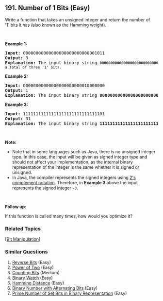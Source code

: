 <!--|This file generated by command(leetcode description); DO NOT EDIT.    |-->
<!--+----------------------------------------------------------------------+-->
<!--|@author    Openset <openset.wang@gmail.com>                           |-->
<!--|@link      https://github.com/openset                                 |-->
<!--|@home      https://github.com/openset/leetcode                        |-->
<!--+----------------------------------------------------------------------+-->

## 191. Number of 1 Bits (Easy)

<p>Write a function that takes an unsigned integer and return&nbsp;the number of &#39;1&#39;&nbsp;bits it has (also known as the <a href="http://en.wikipedia.org/wiki/Hamming_weight" target="_blank">Hamming weight</a>).</p>

<p>&nbsp;</p>

<p><strong>Example 1:</strong></p>

<pre>
<strong>Input:</strong> 00000000000000000000000000001011
<strong>Output:</strong> 3
<strong>Explanation: </strong>The input binary string <code><strong>00000000000000000000000000001011</strong>&nbsp;has a total of three &#39;1&#39; bits.</code>
</pre>

<p><strong>Example 2:</strong></p>

<pre>
<strong>Input:</strong> 00000000000000000000000010000000
<strong>Output:</strong> 1
<strong>Explanation: </strong>The input binary string <strong>00000000000000000000000010000000</strong>&nbsp;has a total of one &#39;1&#39; bit.
</pre>

<p><strong>Example 3:</strong></p>

<pre>
<strong>Input:</strong> 11111111111111111111111111111101
<strong>Output:</strong> 31
<strong>Explanation: </strong>The input binary string <strong>11111111111111111111111111111101</strong> has a total of thirty one &#39;1&#39; bits.</pre>

<p>&nbsp;</p>

<p><strong>Note:</strong></p>

<ul>
	<li>Note that in some languages such as Java, there is no unsigned integer type. In this case, the input will be given as signed integer type and should not affect your implementation, as the internal binary representation of the integer is the same whether it is signed or unsigned.</li>
	<li>In Java,&nbsp;the compiler represents the signed integers using <a href="https://en.wikipedia.org/wiki/Two%27s_complement" target="_blank">2&#39;s complement notation</a>. Therefore, in <strong>Example 3</strong>&nbsp;above the input represents the signed integer <code>-3</code>.</li>
</ul>

<p>&nbsp;</p>

<p><b>Follow up</b>:</p>

<p>If this function is called many times, how would you optimize it?</p>

### Related Topics
  [[Bit Manipulation](https://github.com/openset/leetcode/tree/master/tag/bit-manipulation/README.md)]

### Similar Questions
  1. [Reverse Bits](https://github.com/openset/leetcode/tree/master/problems/reverse-bits) (Easy)
  1. [Power of Two](https://github.com/openset/leetcode/tree/master/problems/power-of-two) (Easy)
  1. [Counting Bits](https://github.com/openset/leetcode/tree/master/problems/counting-bits) (Medium)
  1. [Binary Watch](https://github.com/openset/leetcode/tree/master/problems/binary-watch) (Easy)
  1. [Hamming Distance](https://github.com/openset/leetcode/tree/master/problems/hamming-distance) (Easy)
  1. [Binary Number with Alternating Bits](https://github.com/openset/leetcode/tree/master/problems/binary-number-with-alternating-bits) (Easy)
  1. [Prime Number of Set Bits in Binary Representation](https://github.com/openset/leetcode/tree/master/problems/prime-number-of-set-bits-in-binary-representation) (Easy)
